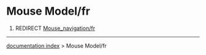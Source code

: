 # Mouse Model/fr
1.  REDIRECT [Mouse\_navigation/fr](Mouse_navigation/fr.md)

---
[documentation index](../README.md) > Mouse Model/fr
